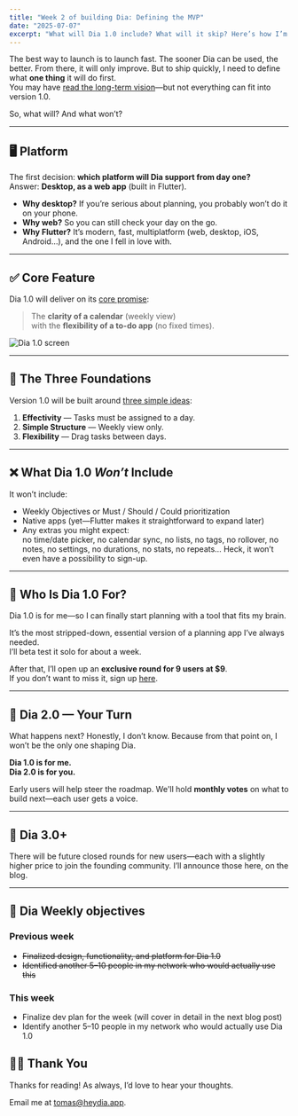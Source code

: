 ```yaml
---
title: "Week 2 of building Dia: Defining the MVP"
date: "2025-07-07"
excerpt: "What will Dia 1.0 include? What will it skip? Here’s how I’m shaping the first version—from platforms and features to the future community."
---
```


The best way to launch is to launch fast. The sooner Dia can be used, the better. From there, it will only improve. But to ship quickly, I need to define what **one thing** it will do first.  
You may have [read the long-term vision](/blog/week-1-rethinking-planning)—but not everything can fit into version 1.0.

So, what will? And what won’t?

---

## 🖥️ Platform

The first decision: **which platform will Dia support from day one?**  
Answer: **Desktop, as a web app** (built in Flutter).

- **Why desktop?** If you’re serious about planning, you probably won’t do it on your phone.
- **Why web?** So you can still check your day on the go.
- **Why Flutter?** It’s modern, fast, multiplatform (web, desktop, iOS, Android…), and the one I fell in love with.

---

## ✅ Core Feature

Dia 1.0 will deliver on its [core promise](/blog/week-1-rethinking-planning):

> The **clarity of a calendar** (weekly view)  
> with the **flexibility of a to-do app** (no fixed times).

![Dia 1.0 screen](/week2/dia_1_0.png)

---

## 🧱 The Three Foundations

Version 1.0 will be built around [three simple ideas](/blog/week-1-rethinking-planning):

1. **Effectivity** — Tasks must be assigned to a day.
2. **Simple Structure** — Weekly view only.
3. **Flexibility** — Drag tasks between days.

---

## ❌ What Dia 1.0 *Won’t* Include

It won’t include:

- Weekly Objectives or Must / Should / Could prioritization  
- Native apps (yet—Flutter makes it straightforward to expand later)  
- Any extras you might expect:  
  no time/date picker, no calendar sync, no lists, no tags, no rollover, no notes, no settings, no durations, no stats, no repeats… Heck, it won’t even have a possibility to sign-up.

---

## 🧠 Who Is Dia 1.0 For?

Dia 1.0 is for me—so I can finally start planning with a tool that fits my brain.

It’s the most stripped-down, essential version of a planning app I’ve always needed.  
I’ll beta test it solo for about a week.

After that, I’ll open up an **exclusive round for 9 users at $9**.  
If you don’t want to miss it, sign up [here](/).

---

## 🚀 Dia 2.0 — Your Turn

What happens next? Honestly, I don’t know. Because from that point on, I won’t be the only one shaping Dia.

**Dia 1.0 is for me.**  
**Dia 2.0 is for you.**

Early users will help steer the roadmap. We'll hold **monthly votes** on what to build next—each user gets a voice.

---

## 🌱 Dia 3.0+

There will be future closed rounds for new users—each with a slightly higher price to join the founding community. I’ll announce those here, on the blog.

---

## 📌 Dia Weekly objectives

### Previous week

- ~~Finalized design, functionality, and platform for Dia 1.0~~
- ~~Identified another 5–10 people in my network who would actually use this~~

### This week

- Finalize dev plan for the week (will cover in detail in the next blog post)
- Identify another 5–10 people in my network who would actually use Dia 1.0

## 🙏🏻 Thank You

Thanks for reading! As always, I’d love to hear your thoughts.   

Email me at [tomas@heydia.app](mailto:tomas@heydia.app).

